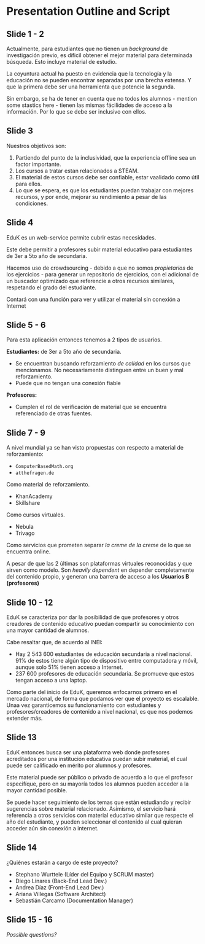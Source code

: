 # Presentation Outline and Script

## Slide 1 - 2

Actualmente, para estudiantes que no tienen un *background* de investigación previo, es díficil obtener el mejor material para determinada búsqueda. Esto incluye material de estudio.

La coyuntura actual ha puesto en evidencia que la tecnología y la educación no se pueden encontrar separadas por una brecha extensa. Y que la primera debe ser una herramienta que potencie la segunda.

Sin embargo, se ha de tener en cuenta que no todos los alumnos - mention some stastics here - tienen las mismas fácilidades de acceso a la información. Por lo que se debe ser inclusivo con ellos.  

## Slide 3

Nuestros objetivos son:

1. Partiendo del punto de la inclusividad, que la experiencia offline sea un factor importante.
2. Los cursos a tratar estan relacionados a STEAM.
3. El material de estos cursos debe ser confiable, estar vaalidado como útil para ellos.
4. Lo que se espera, es que los estudiantes puedan trabajar con mejores recursos, y por ende, mejorar su rendimiento a pesar de las condiciones.

## Slide 4

EduK es un web-service permite cubrir estas necesidades. 

Este debe permitir a profesores subir material educativo para estudiantes de 3er a 5to año de secundaria. 

Hacemos uso de crowdsourcing - debido a que no somos *propietarios* de los ejercicios - para generar un repositorio de ejercicios, con el adicional de un buscador optimizado que referencie a otros recursos similares, respetando el grado del estudiante. 

Contará con una función para ver y utilizar el material sin conexión a Internet

## Slide 5 - 6

Para esta aplicación entonces tenemos a 2 tipos de usuarios.

**Estudiantes:** de 3er a 5to año de secundaria.

* Se encuentran buscando reforzamiento *de calidad* en los cursos que mencionamos. No necesariamente distinguen entre un buen y mal reforzamiento.
* Puede que no tengan una conexión fiable

**Profesores:**

* Cumplen el rol de verificación de material que se encuentra referenciado de otras fuentes.

## Slide 7 - 9

A nivel mundial ya se han visto propuestas con respecto a material de reforzamiento:

* `ComputerBasedMath.org`
* `atthefragen.de`

Como material de reforzamiento.

* KhanAcademy
* Skillshare

Como cursos virtuales.

* Nebula
* Trivago

Como servicios que prometen separar *la creme de la creme* de lo que se encuentra online.

A pesar de que las 2 últimas son plataformas virtuales reconocidas y que sirven como modelo. Son *heavily dependent* en depender completamente del contenido propio, y generan una barrera de acceso a los **Usuarios B (profesores)**

## Slide 10 - 12

EduK se caracteriza por dar la posibilidad de que profesores y otros creadores de contenido educativo puedan compartir su conocimiento con una mayor cantidad de alumnos. 

Cabe resaltar que, de acuerdo al INEI:

* Hay 2 543 600 estudiantes de educación secundaria a nivel nacional. 91% de estos tiene algún tipo de dispositivo entre computadora y móvil, aunque solo 51% tienen acceso a Internet.
* 237 600 profesores de educación secundaria. Se promueve que estos tengan acceso a una laptop.

Como parte del inicio de EduK, queremos enfocarnos primero en el mercado nacional, de forma que podamos ver que el proyecto es escalable. Unaa vez garanticemos su funcionamiento con estudiantes y profesores/creadores de contenido a nivel nacional, es que nos podemos extender más.

## Slide 13

EduK entonces busca ser una plataforma web donde profesores acreditados por una institución educativa puedan subir material, el cual puede ser calificado en mérito por alumnos y profesores. 

Este material puede ser público o privado de acuerdo a lo que el profesor especifíque, pero en su mayoría todos los alumnos pueden acceder a la mayor cantidad posible.

Se puede hacer seguimiento de los temas que están estudiando y recibir sugerencias sobre material relacionado. Asimismo, el servicio hará referencia a otros servicios con material educativo similar que respecte el año del estudiante, y pueden seleccionar el contenido al cual quieran acceder aún sin conexión a internet.

## Slide 14

¿Quiénes estarán a cargo de este proyecto?

* Stephano Wurttele (Líder del Equipo y SCRUM master)
* Diego Linares (Back-End Lead Dev.)
* Andrea Díaz (Front-End Lead Dev.)
* Ariana Villegas (Software Architect)
* Sebastián Carcamo (Documentation Manager)

## Slide 15 - 16

*Possible questions?*
